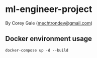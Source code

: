 # ml-engineer-project
By Corey Gale (mechtrondev@gmail.com)

## Docker environment usage

    docker-compose up -d --build
